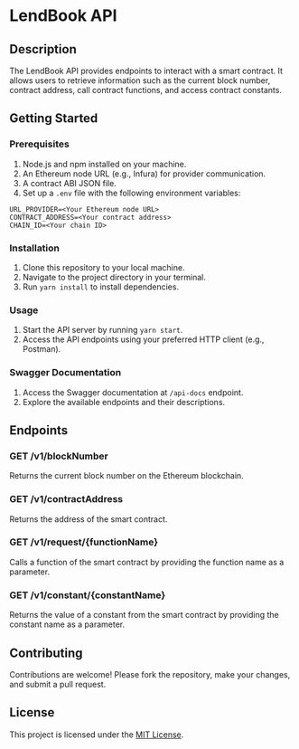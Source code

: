 # LendBook API

## Description

The LendBook API provides endpoints to interact with a smart contract. It allows users to retrieve information such as the current block number, contract address, call contract functions, and access contract constants.

## Getting Started

### Prerequisites

1. Node.js and npm installed on your machine.
2. An Ethereum node URL (e.g., Infura) for provider communication.
3. A contract ABI JSON file.
4. Set up a `.env` file with the following environment variables:

```
URL_PROVIDER=<Your Ethereum node URL>
CONTRACT_ADDRESS=<Your contract address>
CHAIN_ID=<Your chain ID>
```

### Installation

1. Clone this repository to your local machine.
2. Navigate to the project directory in your terminal.
3. Run `yarn install` to install dependencies.

### Usage

1. Start the API server by running `yarn start`.
2. Access the API endpoints using your preferred HTTP client (e.g., Postman).

### Swagger Documentation

1. Access the Swagger documentation at `/api-docs` endpoint.
2. Explore the available endpoints and their descriptions.

## Endpoints

### GET /v1/blockNumber

Returns the current block number on the Ethereum blockchain.

### GET /v1/contractAddress

Returns the address of the smart contract.

### GET /v1/request/{functionName}

Calls a function of the smart contract by providing the function name as a parameter.

### GET /v1/constant/{constantName}

Returns the value of a constant from the smart contract by providing the constant name as a parameter.

## Contributing

Contributions are welcome! Please fork the repository, make your changes, and submit a pull request.

## License

This project is licensed under the [MIT License](LICENSE).
